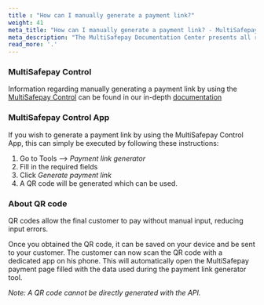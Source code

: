 ```yaml
---
title : "How can I manually generate a payment link?"
weight: 41
meta_title: "How can I manually generate a payment link? - MultiSafepay Docs"
meta_description: "The MultiSafepay Documentation Center presents all relevant information about our Plugins and API. You can also find support pages for payment methods, tools and general questions as well as the contact details of our Support and Integration Teams."
read_more: '.'
---
```


### MultiSafepay Control
Information regarding manually generating a payment link by using the [MultiSafepay Control](https://merchant.multisafepay.com) can be found in our in-depth [documentation](https://docs.multisafepay.com/tools/multisafepay-control/manually-generated-payment-link)

### MultiSafepay Control App

If you wish to generate a payment link by using the MultiSafepay Control App, this can simply be executed by following these instructions:

1. Go to Tools –> _Payment link generator_
2. Fill in the required fields
3. Click _Generate payment link_
4. A QR code will be generated which can be used.



### About QR code
QR codes allow the final customer to pay without manual input, reducing input errors.

Once you obtained the QR code, it can be saved on your device and be sent to your customer. The customer can now scan the QR code with a dedicated app on his phone. This will automatically open the MultiSafepay payment page filled with the data used during the payment link generator tool.

_Note: A QR code cannot be directly generated with the API._

